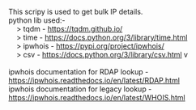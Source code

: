 This scripy is used to get bulk IP details.
<br>
python lib used:- <br>
&nbsp;&nbsp;&nbsp;&nbsp;> tqdm - https://tqdm.github.io/ <br>
&nbsp;&nbsp;&nbsp;&nbsp;> time - https://docs.python.org/3/library/time.html <br>
&nbsp;&nbsp;&nbsp;&nbsp;> ipwhois - https://pypi.org/project/ipwhois/ <br>
&nbsp;&nbsp;&nbsp;&nbsp;> csv - https://docs.python.org/3/library/csv.html v
<br>
<br>
ipwhois documentation for RDAP lookup - https://ipwhois.readthedocs.io/en/latest/RDAP.html <br>
ipwhois documentation for legacy lookup - https://ipwhois.readthedocs.io/en/latest/WHOIS.html
